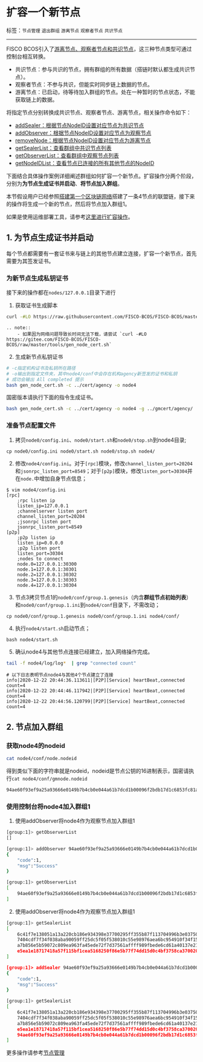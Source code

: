 # 扩容一个新节点

标签：``节点管理`` ``退出群组`` ``游离节点`` ``观察者节点`` ``共识节点``

----

FISCO BCOS引入了[游离节点、观察者节点和共识节点](../design/security_control/node_management.html#id6)，这三种节点类型可通过控制台相互转换。

- 共识节点：参与共识的节点，拥有群组的所有数据（搭链时默认都生成共识节点）。
- 观察者节点：不参与共识，但能实时同步链上数据的节点。
- 游离节点：已启动，待等待加入群组的节点。处在一种暂时的节点状态，不能获取链上的数据。

将指定节点分别转换成共识节点、观察者节点、游离节点，相关操作命令如下：

- [addSealer：根据节点NodeID设置对应节点为共识节点](../console/console_of_java_sdk.html#addsealer)
- [addObserver：根据节点NodeID设置对应节点为观察节点](../console/console_of_java_sdk.html#addobserver)
- [removeNode：根据节点NodeID设置对应节点为游离节点](../console/console_of_java_sdk.html#removenode)
- [getSealerList：查看群组中共识节点列表](../console/console_of_java_sdk.html#getsealerlist)
- [getObserverList：查看群组中观察节点列表](../console/console_of_java_sdk.html#getobserverlist)
- [getNodeIDList：查看节点已连接的所有其他节点的NodeID](../console/console_of_java_sdk.html#getnodeidlist)


下面结合具体操作案例详细阐述群组如何扩容一个新节点。扩容操作分两个阶段， 分别为**为节点生成证书并启动**、**将节点加入群组**。

本节假设用户已经参照[搭建第一个区块链网络](installation.md)搭建了一条4节点的联盟链，接下来的操作将生成一个新的节点，然后将节点加入群组1。

如果是使用运维部署工具，请参考[这里进行扩容操作](../enterprise_tools/tutorial_one_click.html#id11)。

## 1. 为节点生成证书并启动

每个节点都需要有一套证书来与链上的其他节点建立连接，扩容一个新节点，首先需要为其签发证书。

### 为新节点生成私钥证书

接下来的操作都在`nodes/127.0.0.1`目录下进行

1. 获取证书生成脚本

```bash
curl -#LO https://raw.githubusercontent.com/FISCO-BCOS/FISCO-BCOS/master/tools/gen_node_cert.sh
```

```eval_rst
.. note::
    - 如果因为网络问题导致长时间无法下载，请尝试 `curl -#LO https://gitee.com/FISCO-BCOS/FISCO-BCOS/raw/master/tools/gen_node_cert.sh`
```

2. 生成新节点私钥证书

```bash
# -c指定机构证书及私钥所在路径
# -o输出到指定文件夹，其中node4/conf中会存在机构agency新签发的证书和私钥
# 成功会输出 All completed 提示
bash gen_node_cert.sh -c ../cert/agency -o node4
```

国密版本请执行下面的指令生成证书。
```bash
bash gen_node_cert.sh -c ../cert/agency -o node4 -g ../gmcert/agency/
```

### 准备节点配置文件

1. 拷贝`node0/config.ini`、`node0/start.sh`和`node0/stop.sh`到node4目录;

```
cp node0/config.ini node0/start.sh node0/stop.sh node4/
```

2. 修改`node4/config.ini`。对于`[rpc]`模块，修改`channel_listen_port=20204`和`jsonrpc_listen_port=8549`；对于`[p2p]`模块，修改`listen_port=30304`并在`node.`中增加自身节点信息；

```
$ vim node4/config.ini
[rpc]
    ;rpc listen ip
    listen_ip=127.0.0.1
    ;channelserver listen port
    channel_listen_port=20204
    ;jsonrpc listen port
    jsonrpc_listen_port=8549
[p2p]
    ;p2p listen ip
    listen_ip=0.0.0.0
    ;p2p listen port
    listen_port=30304
    ;nodes to connect
    node.0=127.0.0.1:30300
    node.1=127.0.0.1:30301
    node.2=127.0.0.1:30302
    node.3=127.0.0.1:30303
    node.4=127.0.0.1:30304
```

3. 节点3拷贝节点1的`node0/conf/group.1.genesis`（内含**群组节点初始列表**）和`node0/conf/group.1.ini`到`node4/conf`目录下，不需改动；
```
cp node0/conf/group.1.genesis node0/conf/group.1.ini node4/conf/
```

4. 执行`node4/start.sh`启动节点；
```
bash node4/start.sh
```

5. 确认node4与其他节点连接已经建立，加入网络操作完成。

```bash
tail -f node4/log/log*  | grep "connected count"
```

```
# 以下日志表明节点node4与其他4个节点建立了连接
info|2020-12-22 20:44:36.113611|[P2P][Service] heartBeat,connected count=4
info|2020-12-22 20:44:46.117942|[P2P][Service] heartBeat,connected count=4
info|2020-12-22 20:44:56.120799|[P2P][Service] heartBeat,connected count=4
```

## 2. 节点加入群组

### 获取node4的nodeid

```bash
cat node4/conf/node.nodeid
```

得到类似下面的字符串就是nodeid，nodeid是节点公钥的16进制表示，国密请执行`cat node4/conf/gmnode.nodeid`

```bash
94ae60f93ef9a25a93666e0149b7b4cb0e044a61b7dcd1b00096f2bdb17d1c6853fc81a24e037c9d07803fcaf78f768de2ba56a4f729ef91baeadaa55a8ccd6e
```

### 使用控制台将node4加入群组1

1. 使用addObserver将node4作为观察节点加入群组1

```bash
[group:1]> getObserverList
[]

[group:1]> addObserver 94ae60f93ef9a25a93666e0149b7b4cb0e044a61b7dcd1b00096f2bdb17d1c6853fc81a24e037c9d07803fcaf78f768de2ba56a4f729ef91baeadaa55a8ccd6e
{
    "code":1,
    "msg":"Success"
}

[group:1]> getObserverList
[
    94ae60f93ef9a25a93666e0149b7b4cb0e044a61b7dcd1b00096f2bdb17d1c6853fc81a24e037c9d07803fcaf78f768de2ba56a4f729ef91baeadaa55a8ccd6e
]
```

2. 使用addObserver将node4作为观察节点加入群组1

```bash
[group:1]> getSealerList
[
    6c41f7e138051a13a220cb186e934398e37700295ff355b87f113704996b3e03750100e16653cda18b5f954d3b7b08d068ca4a9d65cec5a40db980b697ffb699,
    7404cdf7f34f038aba90059ff25dc5f05f538010c55e98976aea6bc954910f34f15a255869751c8fe564bdb0fa1eee8e2db47eeca0fdd1359beaac6adcd37ede,
    a7b856e5b59072c809ea963fa45ede72f7d37561affff989fbede6cd61a40137e2146db205434788e61b89a57f08c614cd283e5e915c23714c2fa685237e8bdb,
    e5ea1e18717418a57f115bf1cea5168250f86e5b77f74dd15d0c4bf3758ca37002059ba2e54131296d1646a62be5faf85e243dac8d33d452acd63e20428b72ed
]

[group:1]> addSealer 94ae60f93ef9a25a93666e0149b7b4cb0e044a61b7dcd1b00096f2bdb17d1c6853fc81a24e037c9d07803fcaf78f768de2ba56a4f729ef91baeadaa55a8ccd6e
{
    "code":1,
    "msg":"Success"
}

[group:1]> getSealerList
[
    6c41f7e138051a13a220cb186e934398e37700295ff355b87f113704996b3e03750100e16653cda18b5f954d3b7b08d068ca4a9d65cec5a40db980b697ffb699,
    7404cdf7f34f038aba90059ff25dc5f05f538010c55e98976aea6bc954910f34f15a255869751c8fe564bdb0fa1eee8e2db47eeca0fdd1359beaac6adcd37ede,
    a7b856e5b59072c809ea963fa45ede72f7d37561affff989fbede6cd61a40137e2146db205434788e61b89a57f08c614cd283e5e915c23714c2fa685237e8bdb,
    e5ea1e18717418a57f115bf1cea5168250f86e5b77f74dd15d0c4bf3758ca37002059ba2e54131296d1646a62be5faf85e243dac8d33d452acd63e20428b72ed,
    94ae60f93ef9a25a93666e0149b7b4cb0e044a61b7dcd1b00096f2bdb17d1c6853fc81a24e037c9d07803fcaf78f768de2ba56a4f729ef91baeadaa55a8ccd6e
]
```

更多操作请参考[节点管理](../blockchain_dev/node_management.md)
